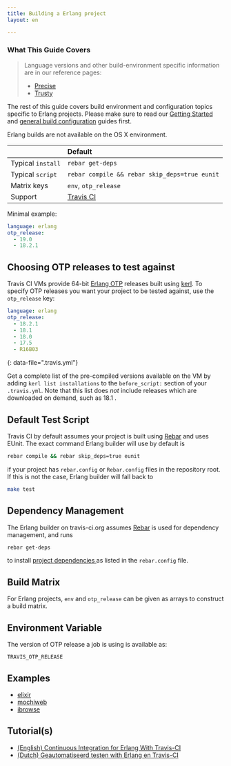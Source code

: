 ```yaml
---
title: Building a Erlang project
layout: en

---
```


### What This Guide Covers

> Language versions and other build-environment specific
> information are in our reference pages:
>  * [Precise](/user/reference/precise/)
>  * [Trusty](/user/reference/trusty/)

The rest of this guide covers build environment and configuration topics
specific to Erlang projects. Please make sure to read our
[Getting Started](/user/getting-started/) and
[general build configuration](/user/customizing-the-build/) guides first.

Erlang builds are not available on the OS X environment.

<aside markdown="block" class="ataglance">

|                   | Default                                   |
|:------------------|:------------------------------------------|
| Typical `install` | `rebar get-deps`                          |
| Typical `script`  | `rebar compile && rebar skip_deps=true eunit` |
| Matrix keys       | `env`, `otp_release`                      |
| Support           | [Travis CI](mailto:support@travis-ci.com) |

Minimal example:

```yaml
language: erlang
otp_release:
  - 19.0
  - 18.2.1
```

</aside>

## Choosing OTP releases to test against

Travis CI VMs provide 64-bit [Erlang OTP](http://www.erlang.org/download.html) releases built using [kerl](https://github.com/spawngrid/kerl). To specify OTP releases you want your project to be tested against, use the `otp_release` key:

```yaml
language: erlang
otp_release:
  - 18.2.1
  - 18.1
  - 18.0
  - 17.5
  - R16B03
```
{: data-file=".travis.yml"}

Get a complete list of the pre-compiled versions available on the VM by adding `kerl list installations` to the `before_script:` section of your `.travis.yml`. Note that this list does *not* include releases which are downloaded on demand, such as 18.1 .

## Default Test Script

Travis CI by default assumes your project is built using [Rebar](https://github.com/rebar/rebar) and uses EUnit. The exact command Erlang builder will use by default is

```bash
rebar compile && rebar skip_deps=true eunit
```

if your project has `rebar.config` or `Rebar.config` files in the repository root. If this is not the case, Erlang builder will fall back to

```bash
make test
```

## Dependency Management

The Erlang builder on travis-ci.org assumes [Rebar](https://github.com/basho/rebar) is used for dependency management, and runs

```bash
rebar get-deps
```

to install [project dependencies ](https://github.com/basho/riak/blob/master/rebar.config) as listed in the `rebar.config` file.

## Build Matrix

For Erlang projects, `env` and `otp_release` can be given as arrays
to construct a build matrix.

## Environment Variable

The version of OTP release a job is using is available as:

```
TRAVIS_OTP_RELEASE
```

## Examples

- [elixir](https://github.com/elixir-lang/elixir/blob/master/.travis.yml)
- [mochiweb](https://github.com/mochi/mochiweb/blob/master/.travis.yml)
- [ibrowse](https://github.com/cmullaparthi/ibrowse/blob/master/.travis.yml)

## Tutorial(s)

- [(English) Continuous Integration for Erlang With Travis-CI](http://blog.equanimity.nl/blog/2013/06/04/continuous-integration-for-erlang-with-travis-ci/)
- [(Dutch) Geautomatiseerd testen with Erlang en Travis-CI](http://blog.equanimity.nl/blog/2013/04/25/geautomatiseerd-testen-met-erlang/)
